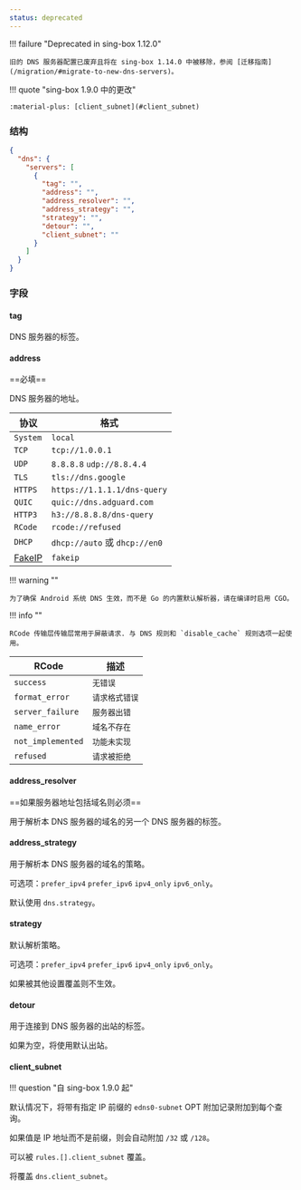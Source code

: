 ```yaml
---
status: deprecated
---
```


!!! failure "Deprecated in sing-box 1.12.0"

    旧的 DNS 服务器配置已废弃且将在 sing-box 1.14.0 中被移除，参阅 [迁移指南](/migration/#migrate-to-new-dns-servers)。

!!! quote "sing-box 1.9.0 中的更改"

    :material-plus: [client_subnet](#client_subnet)

### 结构

```json
{
  "dns": {
    "servers": [
      {
        "tag": "",
        "address": "",
        "address_resolver": "",
        "address_strategy": "",
        "strategy": "",
        "detour": "",
        "client_subnet": ""
      }
    ]
  }
}
```

### 字段

#### tag

DNS 服务器的标签。

#### address

==必填==

DNS 服务器的地址。

| 协议                                   | 格式                           |
|--------------------------------------|------------------------------|
| `System`                             | `local`                      |
| `TCP`                                | `tcp://1.0.0.1`              |
| `UDP`                                | `8.8.8.8` `udp://8.8.4.4`    |
| `TLS`                                | `tls://dns.google`           |
| `HTTPS`                              | `https://1.1.1.1/dns-query`  |
| `QUIC`                               | `quic://dns.adguard.com`     |
| `HTTP3`                              | `h3://8.8.8.8/dns-query`     |
| `RCode`                              | `rcode://refused`            |
| `DHCP`                               | `dhcp://auto` 或 `dhcp://en0` |
| [FakeIP](/configuration/dns/fakeip/) | `fakeip`                     |

!!! warning ""

    为了确保 Android 系统 DNS 生效，而不是 Go 的内置默认解析器，请在编译时启用 CGO。

!!! info ""

    RCode 传输层传输层常用于屏蔽请求. 与 DNS 规则和 `disable_cache` 规则选项一起使用。

| RCode             | 描述       | 
|-------------------|----------|
| `success`         | `无错误`    |
| `format_error`    | `请求格式错误` |
| `server_failure`  | `服务器出错`  |
| `name_error`      | `域名不存在`  |
| `not_implemented` | `功能未实现`  |
| `refused`         | `请求被拒绝`  |

#### address_resolver

==如果服务器地址包括域名则必须==

用于解析本 DNS 服务器的域名的另一个 DNS 服务器的标签。

#### address_strategy

用于解析本 DNS 服务器的域名的策略。

可选项：`prefer_ipv4` `prefer_ipv6` `ipv4_only` `ipv6_only`。

默认使用 `dns.strategy`。

#### strategy

默认解析策略。

可选项：`prefer_ipv4` `prefer_ipv6` `ipv4_only` `ipv6_only`。

如果被其他设置覆盖则不生效。

#### detour

用于连接到 DNS 服务器的出站的标签。

如果为空，将使用默认出站。

#### client_subnet

!!! question "自 sing-box 1.9.0 起"

默认情况下，将带有指定 IP 前缀的 `edns0-subnet` OPT 附加记录附加到每个查询。

如果值是 IP 地址而不是前缀，则会自动附加 `/32` 或 `/128`。

可以被 `rules.[].client_subnet` 覆盖。

将覆盖 `dns.client_subnet`。
